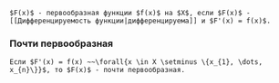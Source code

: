 
```spoiler-markdown
$F(x)$ - первообразная функции $f(x)$ на $X$, если $F(x)$ - [[Дифференцируемость функции|дифференцируема]] и $F'(x) = f(x)$.
```

### Почти первообразная
```spoiler-markdown
Если $F'(x) = f(x) ~~\forall{x \in X \setminus \{x_{1}, \dots, x_{n}\}}$, то $F(x)$ - почти первообразная.
```